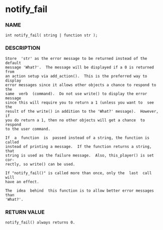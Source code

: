 # notify_fail

### NAME

    int notify_fail( string | function str );

### DESCRIPTION

    Store  'str' as the error message to be returned instead of the default
    message 'What?'.  The message will be displayed if a 0 is returned from
    an action setup via add_action().  This is the preferred way to display
    error messages since it allows other objects a chance to respond to the
    same  verb  (command).  Do not use write() to display the error message
    since this will require you to return a 1 (unless you want to  see  the
    result of the write() in addition to the 'What?' message).  However, if
    you do return a 1, then no other objects will get a chance  to  respond
    to the user command.

    If  a  function  is  passed instead of a string, the function is called
    instead of printing a message.  If the function returns a string,  that
    string is used as the failure message.  Also, this_player() is set cor‐
    rectly, so write() can be used.

    If "notify_fail()" is called more than once, only the  last  call  will
    have an effect.

    The  idea  behind  this function is to allow better error messages than
    'What?'.

### RETURN VALUE

    notify_fail() always returns 0.

